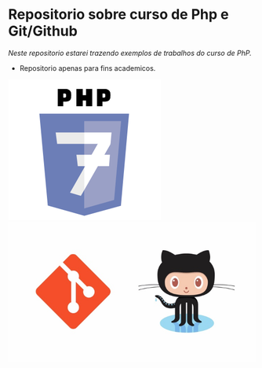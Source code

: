 # Repositorio sobre curso de Php e Git/Github

*Neste repositorio estarei trazendo exemplos de trabalhos do curso de PhP.*

+ Repositorio apenas para fins academicos.

![Imagem php7](/PHP-7.png)
![Imagem git-github](/git-github.jpg)